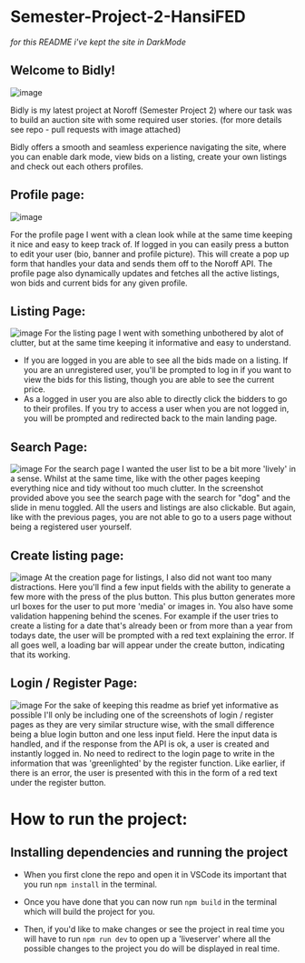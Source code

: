# Semester-Project-2-HansiFED

*for this README i've kept the site in DarkMode*

## Welcome to Bidly!

![image](https://github.com/user-attachments/assets/1d767d3e-5d06-4e2d-9bd3-2ad6091adb6e)

Bidly is my latest project at Noroff (Semester Project 2) where our task was to build an auction site with some required user stories.
(for more details see repo - pull requests with image attached)

Bidly offers a smooth and seamless experience navigating the site, where you can enable dark mode, view bids on a listing, create your own listings and check out each others profiles. 

## Profile page:
![image](https://github.com/user-attachments/assets/8a3bc6e1-4e50-444c-87d7-ecc2d78b41c8)

For the profile page I went with a clean look while at the same time keeping it nice and easy to keep track of. If logged in you can easily press a button to edit your user (bio, banner and profile picture).
This will create a pop up form that handles your data and sends them off to the Noroff API. The profile page also dynamically updates and fetches all the active listings, won bids and current bids for any given profile.

## Listing Page: 
![image](https://github.com/user-attachments/assets/7a8f4ab9-dd73-4253-a83f-36b601685f24)
For the listing page I went with something unbothered by alot of clutter, but at the same time keeping it informative and easy to understand. 
- If you are logged in you are able to see all the bids made on a listing. If you are an unregistered user, you'll be prompted to log in if you want
to view the bids for this listing, though you are able to see the current price.
- As a logged in user you are also able to directly click the bidders to go to their profiles. If you try to access a user when you are not logged in, you will be prompted and redirected back to the main landing page.



## Search Page: 
![image](https://github.com/user-attachments/assets/417af9de-0cdb-4917-870d-6245dcb98f4f)
For the search page I wanted the user list to be a bit more 'lively' in a sense. Whilst at the same time, like with the other pages keeping everything nice and tidy without too much clutter. In the screenshot provided above you see the search page with the search for "dog" and the slide in menu toggled. 
All the users and listings are also clickable. But again, like with the previous pages, you are not able to go to a users page without being a registered user yourself. 



## Create listing page: 
![image](https://github.com/user-attachments/assets/d29fdddb-a862-41f0-81fa-f72dff310ba7)
At the creation page for listings, I also did not want too many distractions. Here you'll find a few input fields with the ability to generate a few more with the press of the plus button. 
This plus button generates more url boxes for the user to put more 'media' or images in. You also have some validation happening behind the scenes. 
For example if the user tries to create a listing for a date that's already been or from more than a year from todays date, the user will be prompted with a red text explaining the error. If all goes well, a loading bar will appear under the create button, indicating that its working. 



## Login / Register Page: 
![image](https://github.com/user-attachments/assets/660aa095-36cc-4482-83eb-f67aac79a555)
For the sake of keeping this readme as brief yet informative as possible I'll only be including one of the screenshots of login / register pages as they are very similar structure wise, with the small difference being a blue login button and one less input field. Here the input data is handled, and if the response from the API is ok, a user is created and instantly logged in. No need to redirect to the login page to write in the information that was 'greenlighted' by the register function. Like earlier, if there is an error, the user is presented with this in the form of a red text under the register button. 




# How to run the project:

## Installing dependencies and running the project

- When you first clone the repo and open it in VSCode its important that you run ```npm install``` in the terminal.

- Once you have done that you can now run ```npm build``` in the terminal which will build the project for you.

- Then, if you'd like to make changes or see the project in real time you will have to run ```npm run dev``` to open up a 'liveserver' where all the possible changes to the project you do will be displayed in real time. 
